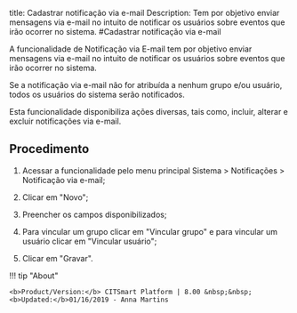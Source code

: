 title: Cadastrar notificação via e-mail
Description: Tem por objetivo enviar mensagens via e-mail no intuito de notificar os usuários sobre eventos que irão ocorrer no sistema.
#Cadastrar notificação via e-mail

A funcionalidade de Notificação via E-mail tem por objetivo enviar mensagens via
e-mail no intuito de notificar os usuários sobre eventos que irão ocorrer no
sistema.

Se a notificação via e-mail não for atribuída a nenhum grupo e/ou usuário, todos
os usuários do sistema serão notificados.

Esta funcionalidade disponibiliza ações diversas, tais como, incluir, alterar e
excluir notificações via e-mail.

Procedimento
---------

1.  Acessar a funcionalidade pelo menu principal Sistema \> Notificações \>
    Notificação via e-mail;

2.  Clicar em "Novo";

3.  Preencher os campos disponibilizados;

4.  Para vincular um grupo clicar em "Vincular grupo" e para vincular um usuário
    clicar em "Vincular usuário";

5.  Clicar em "Gravar".


!!! tip "About"

    <b>Product/Version:</b> CITSmart Platform | 8.00 &nbsp;&nbsp;
    <b>Updated:</b>01/16/2019 - Anna Martins
